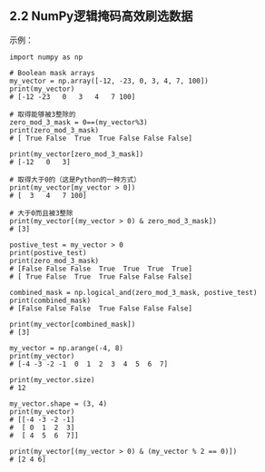 ## 2.2 NumPy逻辑掩码高效刷选数据

示例：

	import numpy as np
	
	# Boolean mask arrays
	my_vector = np.array([-12, -23, 0, 3, 4, 7, 100])
	print(my_vector)
	# [-12 -23   0   3   4   7 100]
	
	# 取得能够被3整除的
	zero_mod_3_mask = 0==(my_vector%3)
	print(zero_mod_3_mask)
	# [ True False  True  True False False False]
	
	print(my_vector[zero_mod_3_mask])
	# [-12   0   3]
	
	# 取得大于0的（这是Python的一种方式）
	print(my_vector[my_vector > 0])
	# [  3   4   7 100]
	
	# 大于0而且被3整除
	print(my_vector[(my_vector > 0) & zero_mod_3_mask])
	# [3]
	
	postive_test = my_vector > 0
	print(postive_test)
	print(zero_mod_3_mask)
	# [False False False  True  True  True  True]
	# [ True False  True  True False False False]
	
	combined_mask = np.logical_and(zero_mod_3_mask, postive_test)
	print(combined_mask)
	# [False False False  True False False False]
	
	print(my_vector[combined_mask])
	# [3]
	
	my_vector = np.arange(-4, 8)
	print(my_vector)
	# [-4 -3 -2 -1  0  1  2  3  4  5  6  7]
	
	print(my_vector.size)
	# 12
	
	my_vector.shape = (3, 4)
	print(my_vector)
	# [[-4 -3 -2 -1]
	#  [ 0  1  2  3]
	#  [ 4  5  6  7]]
	
	print(my_vector[(my_vector > 0) & (my_vector % 2 == 0)])
	# [2 4 6]
